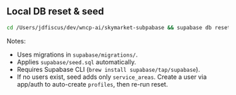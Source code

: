 ## Local DB reset & seed

```bash
cd /Users/jdfiscus/dev/wncp-ai/skymarket-subpabase && supabase db reset | cat
```

Notes:
- Uses migrations in `supabase/migrations/`.
- Applies `supabase/seed.sql` automatically.
- Requires Supabase CLI (`brew install supabase/tap/supabase`).
- If no users exist, seed adds only `service_areas`. Create a user via app/auth to auto-create `profiles`, then re-run reset.

